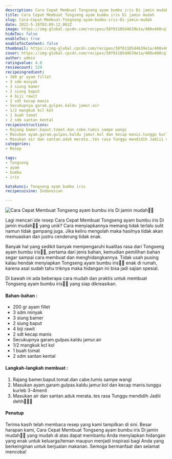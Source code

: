 ```yaml
---
description: Cara Cepat Membuat Tongseng ayam bumbu iris Di jamin mudah"
title: Cara Cepat Membuat Tongseng ayam bumbu iris Di jamin mudah
slug: Cara-Cepat-Membuat-Tongseng-ayam-bumbu-iris-Di-jamin-mudah
date: 2022-5-18T03:09:12.063Z
image: https://img-global.cpcdn.com/recipes/58f01105d4639e1a/400x400cq70/photo.jpg
hideToc: false
enableToc: true
enableTocContent: false
thumbnail: https://img-global.cpcdn.com/recipes/58f01105d4639e1a/400x400cq70/photo.jpg
cover: https://img-global.cpcdn.com/recipes/58f01105d4639e1a/400x400cq70/photo.jpg
author: admin
ratingvalue: 4.8
reviewcount: 124
recipeingredient:
- 200 gr ayam fillet
- 3 sdm minyak
- 3 siung bamer
- 2 siung baput
- 4 biji rawit
- 2 sdt kecap manis
- Secukupnya garam.gulpas.kaldu jamur.air
- 1/2 mangkuk kcl kol
- 1 buah tomat
- 2 sdm santan kental
recipeinstructions:
- Rajang bamer.baput.tomat.dan cabe.tumis sampe wangi
- Masukan ayam.garam.gulpas.kaldu jamur.kol dan kecap manis.tunggu kurleb 3-4menit
- Masukan air dan santan.aduk merata..tes rasa Tunggu mendidih Jadiii dehh🤗🤤🤤
categories:
- Resep

tags:
- Tongseng
- ayam
- bumbu
- iris

katakunci: Tongseng ayam bumbu iris
recipecuisine: Indonesian

---
```


![Cara Cepat Membuat Tongseng ayam bumbu iris Di jamin mudah👩‍🍳](https://img-global.cpcdn.com/recipes/58f01105d4639e1a/400x400cq70/photo.jpg)

Lagi mencari ide resep Cara Cepat Membuat Tongseng ayam bumbu iris Di jamin mudah👩‍🍳 yang unik? Cara menyiapkannya memang tidak terlalu sulit namun tidak gampang juga. Jika keliru mengolah maka hasilnya tidak akan memuaskan dan justru cenderung tidak enak.

Banyak hal yang sedikit banyak mempengaruhi kualitas rasa dari Tongseng ayam bumbu iris👩‍🍳, pertama dari jenis bahan, kemudian pemilihan bahan segar sampai cara membuat dan menghidangkannya. Tidak usah pusing kalau hendak menyiapkan Tongseng ayam bumbu iris👩‍🍳 enak di rumah, karena asal sudah tahu triknya maka hidangan ini bisa jadi sajian spesial.

Di bawah ini ada beberapa cara mudah dan praktis untuk membuat Tongseng ayam bumbu iris👩‍🍳 yang siap dikreasikan.

<!--inarticleads1-->

#### Bahan-bahan :

- 200 gr ayam fillet
- 3 sdm minyak
- 3 siung bamer
- 2 siung baput
- 4 biji rawit
- 2 sdt kecap manis
- Secukupnya garam.gulpas.kaldu jamur.air
- 1/2 mangkuk kcl kol
- 1 buah tomat
- 2 sdm santan kental

<!--inarticleads2-->

#### Langkah-langkah membuat :

1. Rajang bamer.baput.tomat.dan cabe.tumis sampe wangi
1. Masukan ayam.garam.gulpas.kaldu jamur.kol dan kecap manis.tunggu kurleb 3-4menit
1. Masukan air dan santan.aduk merata..tes rasa Tunggu mendidih Jadiii dehh🤗🤤🤤

#### Penutup

Terima kasih telah membaca resep yang kami tampilkan di sini. Besar harapan kami, Cara Cepat Membuat Tongseng ayam bumbu iris Di jamin mudah👩‍🍳 yang mudah di atas dapat membantu Anda menyiapkan hidangan yang enak untuk keluarga/teman maupun menjadi inspirasi bagi Anda yang berkeinginan untuk berjualan makanan. Semoga bermanfaat dan selamat mencoba!